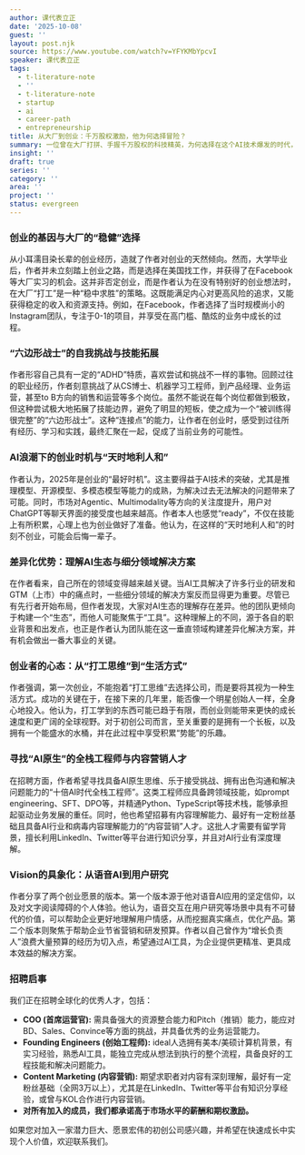 ```yaml
---
author: 课代表立正
date: '2025-10-08'
guest: ''
layout: post.njk
source: https://www.youtube.com/watch?v=YFYKMbYpcvI
speaker: 课代表立正
tags:
  - t-literature-note
  - ''
  - t-literature-note
  - startup
  - ai
  - career-path
  - entrepreneurship
title: 从大厂到创业：千万股权激励，他为何选择冒险？
summary: 一位曾在大厂打拼、手握千万股权的科技精英，为何选择在这个AI技术爆发的时代，投身一场充满不确定性的创业征程？
insight: ''
draft: true
series: ''
category: ''
area: ''
project: ''
status: evergreen
---
```

### 创业的基因与大厂的“稳健”选择

从小耳濡目染长辈的创业经历，造就了作者对创业的天然倾向。然而，大学毕业后，作者并未立刻踏上创业之路，而是选择在美国找工作，并获得了在Facebook等大厂实习的机会。这并非否定创业，而是作者认为在没有特别好的创业想法时，在大厂“打工”是一种“稳中求胜”的策略。这既能满足内心对更高风险的追求，又能获得稳定的收入和资源支持。例如，在Facebook，作者选择了当时规模尚小的Instagram团队，专注于0-1的项目，并享受在高门槛、酷炫的业务中成长的过程。

### “六边形战士”的自我挑战与技能拓展

作者形容自己具有一定的“ADHD”特质，喜欢尝试和挑战不一样的事物。回顾过往的职业经历，作者刻意挑战了从CS博士、机器学习工程师，到产品经理、业务运营，甚至to B方向的销售和运营等多个岗位。虽然不能说在每个岗位都做到极致，但这种尝试极大地拓展了技能边界，避免了明显的短板，使之成为一个“被训练得很完整”的“六边形战士”。这种“连接点”的能力，让作者在创业时，感受到过往所有经历、学习和实践，最终汇聚在一起，促成了当前业务的可能性。

### AI浪潮下的创业时机与“天时地利人和”

作者认为，2025年是创业的“最好时机”。这主要得益于AI技术的突破，尤其是推理模型、开源模型、多模态模型等能力的成熟，为解决过去无法解决的问题带来了可能。同时，市场对Agentic、Multimodality等方向的关注度提升，用户对ChatGPT等聊天界面的接受度也越来越高。作者本人也感觉“ready”，不仅在技能上有所积累，心理上也为创业做好了准备。他认为，在这样的“天时地利人和”的时刻不创业，可能会后悔一辈子。

### 差异化优势：理解AI生态与细分领域解决方案

在作者看来，自己所在的领域变得越来越关键。当AI工具解决了许多行业的研发和GTM（上市）中的痛点时，一些细分领域的解决方案反而显得更为重要。尽管已有先行者开始布局，但作者发现，大家对AI生态的理解存在差异。他的团队更倾向于构建一个“生态”，而他人可能聚焦于“工具”。这种理解上的不同，源于各自的职业背景和出发点，也正是作者认为团队能在这一垂直领域构建差异化解决方案，并有机会做出一番大事业的关键。

### 创业者的心态：从“打工思维”到“生活方式”

作者强调，第一次创业，不能抱着“打工思维”去选择公司，而是要将其视为一种生活方式。成功的关键在于，在接下来的几年里，能否像一个明星创始人一样，全身心地投入。他认为，打工学到的东西可能已趋于有限，而创业则能带来更快的成长速度和更广阔的全球视野。对于初创公司而言，至关重要的是拥有一个长板，以及拥有一个能盛水的水桶，并在此过程中享受积累“势能”的乐趣。

### 寻找“AI原生”的全栈工程师与内容营销人才

在招聘方面，作者希望寻找具备AI原生思维、乐于接受挑战、拥有出色沟通和解决问题能力的“十倍AI时代全栈工程师”。这类工程师应具备跨领域技能，如prompt engineering、SFT、DPO等，并精通Python、TypeScript等技术栈，能够承担起驱动业务发展的重任。同时，他也希望招募有内容理解能力、最好有一定粉丝基础且具备AI行业和病毒内容理解能力的“内容营销”人才。这批人才需要有留学背景，擅长利用LinkedIn、Twitter等平台进行知识分享，并且对AI行业有深度理解。

### Vision的具象化：从语音AI到用户研究

作者分享了两个创业愿景的版本。第一个版本源于他对语音AI应用的坚定信仰，以及对文字阅读障碍的个人体验。他认为，语音交互在用户研究等场景中具有不可替代的价值，可以帮助企业更好地理解用户情感，从而挖掘真实痛点，优化产品。第二个版本则聚焦于帮助企业节省营销和研发预算。作者以自己曾作为“增长负责人”浪费大量预算的经历为切入点，希望通过AI工具，为企业提供更精准、更具成本效益的解决方案。

### 招聘启事

我们正在招聘全球化的优秀人才，包括：
*   **COO (首席运营官):** 需具备强大的资源整合能力和Pitch（推销）能力，能应对BD、Sales、Convince等方面的挑战，并具备优秀的业务运营能力。
*   **Founding Engineers (创始工程师):** ideal人选拥有美本/美硕计算机背景，有实习经验，熟悉AI工具，能独立完成从想法到执行的整个流程，具备良好的工程技能和解决问题能力。
*   **Content Marketing (内容营销):** 期望求职者对内容有深刻理解，最好有一定粉丝基础（全网3万以上），尤其是在LinkedIn、Twitter等平台有知识分享经验，或曾与KOL合作进行内容营销。
*   **对所有加入的成员，我们都承诺高于市场水平的薪酬和期权激励。**

如果您对加入一家潜力巨大、愿景宏伟的初创公司感兴趣，并希望在快速成长中实现个人价值，欢迎联系我们。